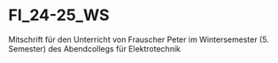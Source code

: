 # FI_24-25_WS
Mitschrift für den Unterricht von Frauscher Peter im Wintersemester (5. Semester) des Abendcollegs für Elektrotechnik
